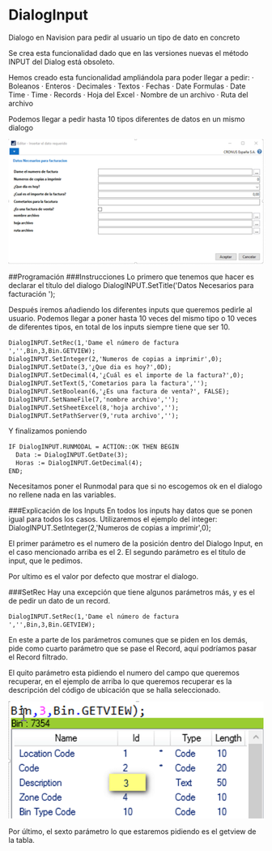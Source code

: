 # DialogInput
Dialogo en Navision para pedir al usuario un tipo de dato en concreto

Se crea esta funcionalidad dado que en las versiones nuevas el método INPUT del Dialog está obsoleto.
 
Hemos creado esta funcionalidad ampliándola para poder llegar a pedir:
· Boleanos
· Enteros
· Decimales
· Textos
· Fechas
· Date Formulas
· Date Time
· Time
· Records
· Hoja del Excel
· Nombre de un archivo
· Ruta del archivo
 
Podemos llegar a pedir hasta 10 tipos diferentes de datos en un mismo dialogo

![This is an image](/images/01.png)


##Programación
###Instrucciones
Lo primero que tenemos que hacer es declarar el título del dialogo
DialogINPUT.SetTitle('Datos Necesarios para facturación ');
 
Después iremos añadiendo los diferentes inputs que queremos pedirle al usuario. Podemos llegar a poner hasta 10 veces del mismo tipo o 10 veces de diferentes tipos, en total de los inputs siempre tiene que ser 10.

```
DialogINPUT.SetRec(1,'Dame el número de factura ','',Bin,3,Bin.GETVIEW);
DialogINPUT.SetInteger(2,'Numeros de copias a imprimir',0);
DialogINPUT.SetDate(3,'¿Que dia es hoy?',0D);
DialogINPUT.SetDecimal(4,'¿Cuál es el importe de la factura?',0);
DialogINPUT.SetText(5,'Cometarios para la factura','');
DialogINPUT.SetBoolean(6,'¿Es una factura de venta?', FALSE);
DialogINPUT.SetNameFile(7,'nombre archivo','');
DialogINPUT.SetSheetExcel(8,'hoja archivo','');
DialogINPUT.SetPathServer(9,'ruta archivo','');
``` 
 
Y finalizamos poniendo

```
IF DialogINPUT.RUNMODAL = ACTION::OK THEN BEGIN
  Data := DialogINPUT.GetDate(3);
  Horas := DialogINPUT.GetDecimal(4);
END;
```

Necesitamos poner el Runmodal para que si no escogemos ok en el dialogo no rellene nada en las variables.

 
###Explicación de los Inputs
En todos los inputs hay datos que se ponen igual para todos los casos.
Utilizaremos el ejemplo del integer:
DialogINPUT.SetInteger(2,'Numeros de copias a imprimir',0);
 
El primer parámetro es el numero de la posición dentro del Dialogo Input, en el caso mencionado arriba es el 2.
El segundo parámetro es el titulo de input, que le pedimos.


Por ultimo es el valor por defecto que mostrar el dialogo.
 
###SetRec
Hay una excepción que tiene algunos parámetros más, y es el de pedir un dato de un record.
 
```
DialogINPUT.SetRec(1,'Dame el número de factura ','',Bin,3,Bin.GETVIEW);
```

En este a parte de los parámetros comunes que se piden en los demás, pide como cuarto parámetro que se pase el Record, aquí podríamos pasar el Record filtrado.
 
El quito parámetro esta pidiendo el numero del campo que queremos recuperar, en el ejemplo de arriba lo que queremos recuperar es la descripción del código de ubicación que se halla seleccionado.
  
![This is an image](/images/02.png)

Por último, el sexto parámetro lo que estaremos pidiendo es el getview de la tabla.

